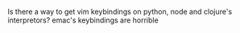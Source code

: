 Is there a way to get vim keybindings on python, node and clojure's interpretors? emac's keybindings are horrible

